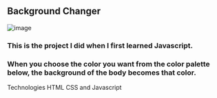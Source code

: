 ## Background Changer
![image](https://user-images.githubusercontent.com/120296952/218518151-ba125df3-ace3-4ddf-b9de-9b99f6c5e6c8.png)
### This is the project I did when I first learned Javascript.
### When you choose the color you want from the color palette below, the background of the body becomes that color.

Technologies
HTML CSS and Javascript
